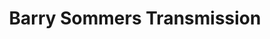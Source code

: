 ---
title: "Barry Sommers Transmission"
url: /cresco/barry-sommers-transmission/
shop: Autowerkstatt
---